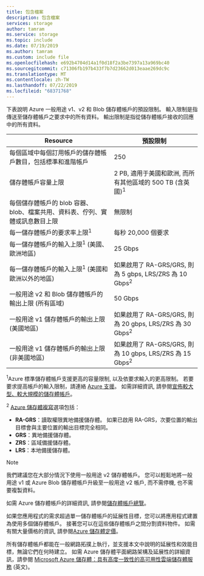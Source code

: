 ```yaml
---
title: 包含檔案
description: 包含檔案
services: storage
author: tamram
ms.service: storage
ms.topic: include
ms.date: 07/19/2019
ms.author: tamram
ms.custom: include file
ms.openlocfilehash: e692b4704d14a1f0d18f2a3be7397a13a969bc40
ms.sourcegitcommit: c71306fb197b433f7b7d23662d013eaae269dc9c
ms.translationtype: MT
ms.contentlocale: zh-TW
ms.lasthandoff: 07/22/2019
ms.locfileid: "68371768"
---
```

下表說明 Azure 一般用途 v1、v2 和 Blob 儲存體帳戶的預設限制。 輸入限制是指傳送至儲存體帳戶之要求中的所有資料。 輸出限制是指從儲存體帳戶接收的回應中的所有資料。

| Resource | 預設限制 |
| --- | --- |
| 每個區域中每個訂用帳戶的儲存體帳戶數目，包括標準和進階帳戶 | 250 |
| 儲存體帳戶容量上限 | 2 PB, 適用于美國和歐洲, 而所有其他區域的 500 TB (含英國)<sup>1</sup>|
| 每個儲存體帳戶的 blob 容器、blob、檔案共用、資料表、佇列、實體或訊息數目上限 | 無限制 |
| 每一儲存體帳戶的要求率上限<sup>1</sup> | 每秒 20,000 個要求 |
| 每一儲存體帳戶的輸入上限<sup>1</sup> (美國、歐洲地區) | 25 Gbps |
| 每一儲存體帳戶的輸入上限<sup>1</sup> (美國和歐洲以外的地區) | 如果啟用了 RA-GRS/GRS, 則為 5 gbps, LRS/ZRS 為 10 Gbps<sup>2</sup> |
| 一般用途 v2 和 Blob 儲存體帳戶的輸出上限 (所有區域) | 50 Gbps |
| 一般用途 v1 儲存體帳戶的輸出上限 (美國地區) | 如果啟用了 RA-GRS/GRS, 則為 20 gbps, LRS/ZRS 為 30 Gbps<sup>2</sup> |
| 一般用途 v1 儲存體帳戶的輸出上限 (非美國地區) | 如果啟用了 RA-GRS/GRS, 則為 10 gbps, LRS/ZRS 為 15 Gbps<sup>2</sup> |

<sup>1</sup>Azure 標準儲存體帳戶支援更高的容量限制, 以及依要求輸入的更高限制。 若要要求提高帳戶的輸入限制，請連絡 [Azure 支援](https://azure.microsoft.com/support/faq/)。 如需詳細資訊, 請參閱[宣佈較大型、較大規模的儲存體帳戶](https://azure.microsoft.com/blog/announcing-larger-higher-scale-storage-accounts/)。

<sup>2</sup> [Azure 儲存體複寫](https://docs.microsoft.com/azure/storage/common/storage-redundancy)選項包括：

- **RA-GRS**：讀取權限異地備援儲存體。 如果已啟用 RA-GRS，次要位置的輸出目標會與主要位置的輸出目標完全相同。
- **GRS**：異地備援儲存體。
- **ZRS**：區域備援儲存體。
- **LRS**：本地備援儲存體。

> [!NOTE]
> 我們建議您在大部分情況下使用一般用途 v2 儲存體帳戶。 您可以輕鬆地將一般用途 v1 或 Azure Blob 儲存體帳戶升級至一般用途 v2 帳戶, 而不需停機, 也不需要複製資料。
>
> 如需 Azure 儲存體帳戶的詳細資訊, 請參閱[儲存體帳戶總覽](../articles/storage/common/storage-account-overview.md)。

如果您應用程式的需求超過單一儲存體帳戶的延展性目標，您可以將應用程式建置為使用多個儲存體帳戶。 接著您可以在這些儲存體帳戶之間分割資料物件。 如需有關大量價格的資訊, 請參閱[Azure 儲存體定價](https://azure.microsoft.com/pricing/details/storage/)。

所有儲存體帳戶都能在一般網路拓撲上執行，並支援本文中說明的延展性和效能目標，無論它們在何時建立。 如需 Azure 儲存體平面網路架構及延展性的詳細資訊，請參閱 [Microsoft Azure 儲存體：具有高度一致性的高可用性雲端儲存體服務](http://blogs.msdn.com/b/windowsazurestorage/archive/2011/11/20/windows-azure-storage-a-highly-available-cloud-storage-service-with-strong-consistency.aspx) \(英文\)。

